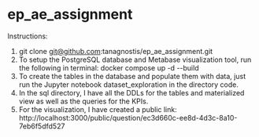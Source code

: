 # ep_ae_assignment

Instructions:

1) git clone git@github.com:tanagnostis/ep_ae_assignment.git
2) To setup the PostgreSQL database and Metabase visualization tool, run the following in terminal:
   docker compose up -d --build
3) To create the tables in the database and populate them with data, just run the Jupyter notebook dataset_exploration in the directory code.
4) In the sql directory, I have all the DDLs for the tables and materialized view as well as the queries for the KPIs.
5) For the visualization, I have created a public link:
   http://localhost:3000/public/question/ec3d660c-ee8d-4d3c-8a10-7eb6f5dfd527
